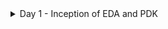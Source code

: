 <details>
  <summary> Day 1 - Inception of EDA and PDK </summary>

  # Day 1 - Inception of EDA and PDK

## From Software Applications to Hardware 

- Application software (Apps) enters into system software which converts the apps into binary language to be understood by hardware.
- Major components of system software are operating system, compiler and assembler.
</details>
